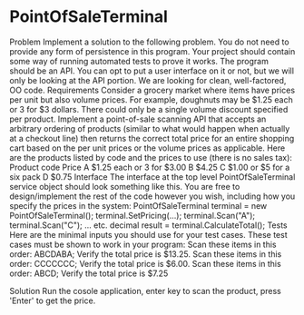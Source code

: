 # PointOfSaleTerminal
Problem
Implement a solution to the following problem.
You do not need to provide any form of persistence in this program. Your project should contain some way of running automated tests to prove it
works.
The program should be an API. You can opt to put a user interface on it or not, but we will only be looking at the API portion.
We are looking for clean, well-factored, OO code.
Requirements
Consider a grocery market where items have prices per unit but also volume prices. For example, doughnuts may be $1.25 each or 3 for $3
dollars. There could only be a single volume discount specified per product.
Implement a point-of-sale scanning API that accepts an arbitrary ordering of products (similar to what would happen when actually at a checkout
line) then returns the correct total price for an entire shopping cart based on the per unit prices or the volume prices as applicable.
Here are the products listed by code and the prices to use (there is no sales tax):
Product code Price
A $1.25 each or 3 for $3.00
B $4.25
C $1.00 or $5 for a six pack
D $0.75
Interface
The interface at the top level PointOfSaleTerminal service object should look something like this. You are free to design/implement the rest of the
code however you wish, including how you specify the prices in the system:
PointOfSaleTerminal terminal = new PointOfSaleTerminal();
terminal.SetPricing(...);
terminal.Scan("A");
terminal.Scan("C");
... etc.
decimal result = terminal.CalculateTotal();
Tests
Here are the minimal inputs you should use for your test cases. These test cases must be shown to work in your program:
Scan these items in this order: ABCDABA; Verify the total price is $13.25.
Scan these items in this order: CCCCCCC; Verify the total price is $6.00.
Scan these items in this order: ABCD; Verify the total price is $7.25

Solution 
Run the cosole application, enter key to scan the product, press 'Enter' to get the price. 

